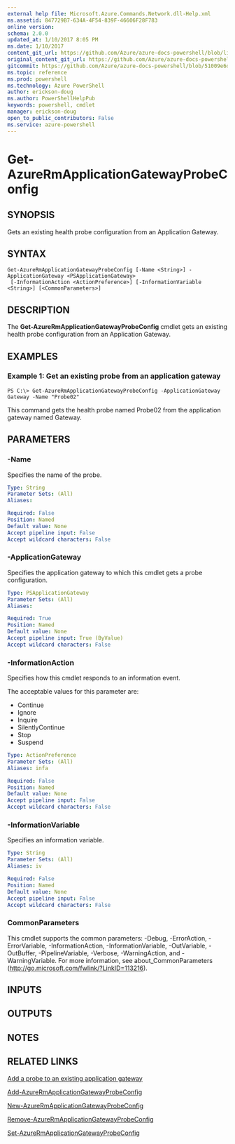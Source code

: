 ```yaml
---
external help file: Microsoft.Azure.Commands.Network.dll-Help.xml
ms.assetid: 847729B7-634A-4F54-839F-46606F28F783
online version: 
schema: 2.0.0
updated_at: 1/10/2017 8:05 PM
ms.date: 1/10/2017
content_git_url: https://github.com/Azure/azure-docs-powershell/blob/live/azureps-cmdlets-docs/ResourceManager/AzureRM.Network/v3.1.0/Get-AzureRmApplicationGatewayProbeConfig.md
original_content_git_url: https://github.com/Azure/azure-docs-powershell/blob/live/azureps-cmdlets-docs/ResourceManager/AzureRM.Network/v3.1.0/Get-AzureRmApplicationGatewayProbeConfig.md
gitcommit: https://github.com/Azure/azure-docs-powershell/blob/51009e6d95f4d0586cdd2345451b9e509be8767e/azureps-cmdlets-docs/ResourceManager/AzureRM.Network/v3.1.0/Get-AzureRmApplicationGatewayProbeConfig.md
ms.topic: reference
ms.prod: powershell
ms.technology: Azure PowerShell
author: erickson-doug
ms.author: PowerShellHelpPub
keywords: powershell, cmdlet
manager: erickson-doug
open_to_public_contributors: False
ms.service: azure-powershell
---
```


# Get-AzureRmApplicationGatewayProbeConfig

## SYNOPSIS
Gets an existing health probe configuration from an Application Gateway.

## SYNTAX

```
Get-AzureRmApplicationGatewayProbeConfig [-Name <String>] -ApplicationGateway <PSApplicationGateway>
 [-InformationAction <ActionPreference>] [-InformationVariable <String>] [<CommonParameters>]
```

## DESCRIPTION
The **Get-AzureRmApplicationGatewayProbeConfig** cmdlet gets an existing health probe configuration from an Application Gateway.

## EXAMPLES

### Example 1: Get an existing probe from an application gateway
```
PS C:\> Get-AzureRmApplicationGatewayProbeConfig -ApplicationGateway Gateway -Name "Probe02"
```

This command gets the health probe named Probe02 from the application gateway named Gateway.

## PARAMETERS

### -Name
Specifies the name of the probe.

```yaml
Type: String
Parameter Sets: (All)
Aliases: 

Required: False
Position: Named
Default value: None
Accept pipeline input: False
Accept wildcard characters: False
```

### -ApplicationGateway
Specifies the application gateway to which this cmdlet gets a probe configuration.

```yaml
Type: PSApplicationGateway
Parameter Sets: (All)
Aliases: 

Required: True
Position: Named
Default value: None
Accept pipeline input: True (ByValue)
Accept wildcard characters: False
```

### -InformationAction
Specifies how this cmdlet responds to an information event.

The acceptable values for this parameter are:

- Continue
- Ignore
- Inquire
- SilentlyContinue
- Stop
- Suspend

```yaml
Type: ActionPreference
Parameter Sets: (All)
Aliases: infa

Required: False
Position: Named
Default value: None
Accept pipeline input: False
Accept wildcard characters: False
```

### -InformationVariable
Specifies an information variable.

```yaml
Type: String
Parameter Sets: (All)
Aliases: iv

Required: False
Position: Named
Default value: None
Accept pipeline input: False
Accept wildcard characters: False
```

### CommonParameters
This cmdlet supports the common parameters: -Debug, -ErrorAction, -ErrorVariable, -InformationAction, -InformationVariable, -OutVariable, -OutBuffer, -PipelineVariable, -Verbose, -WarningAction, and -WarningVariable. For more information, see about_CommonParameters (http://go.microsoft.com/fwlink/?LinkID=113216).

## INPUTS

## OUTPUTS

## NOTES

## RELATED LINKS

[Add a probe to an existing application gateway](https://azure.microsoft.com/en-us/documentation/articles/application-gateway-create-probe-ps/#add-a-probe-to-an-existing-application-gateway)

[Add-AzureRmApplicationGatewayProbeConfig](xref:ResourceManager/AzureRM.Network/v3.1.0/Add-AzureRmApplicationGatewayProbeConfig.md)

[New-AzureRmApplicationGatewayProbeConfig](xref:ResourceManager/AzureRM.Network/v3.1.0/New-AzureRmApplicationGatewayProbeConfig.md)

[Remove-AzureRmApplicationGatewayProbeConfig](xref:ResourceManager/AzureRM.Network/v3.1.0/Remove-AzureRmApplicationGatewayProbeConfig.md)

[Set-AzureRmApplicationGatewayProbeConfig](xref:ResourceManager/AzureRM.Network/v3.1.0/Set-AzureRmApplicationGatewayProbeConfig.md)
